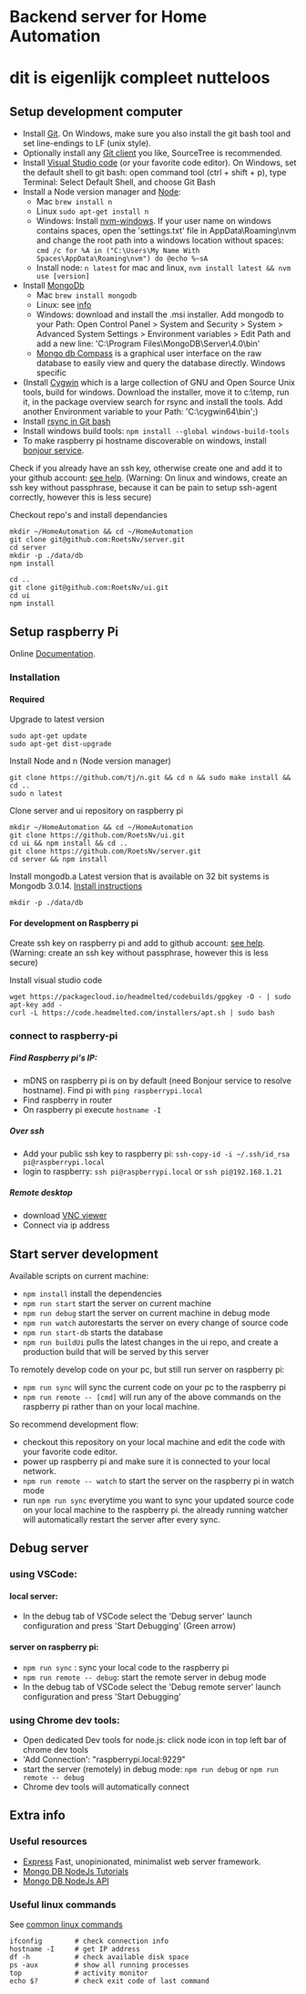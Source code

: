 # Backend server for Home Automation
# dit is eigenlijk compleet nutteloos
## Setup development computer
- Install [Git](https://git-scm.com/downloads). On Windows, make sure you also install the git bash tool and set line-endings to LF (unix style).
- Optionally install any [Git client](https://git-scm.com/downloads/guis) you like, SourceTree is recommended.
- Install [Visual Studio code](https://code.visualstudio.com/) (or your favorite code editor). On Windows, set the default shell to git bash: open command tool (ctrl + shift + p), type Terminal: Select Default Shell, and choose Git Bash
- Install a Node version manager and [Node](https://nodejs.org/en/):
    - Mac `brew install n`
    - Linux `sudo apt-get install n`
    - Windows: Install [nvm-windows](https://github.com/coreybutler/nvm-windows#node-version-manager-nvm-for-windows). If your user name on windows contains spaces, open the 'settings.txt' file in AppData\Roaming\nvm and change the root path into a windows location without spaces: `cmd /c for %A in ("C:\Users\My Name With Spaces\AppData\Roaming\nvm") do @echo %~sA`
    - Install node: `n latest` for mac and linux, `nvm install latest && nvm use [version]`
- Install [MongoDb](https://www.mongodb.com/download-center/community)
    - Mac `brew install mongodb`
    - Linux: see [info](https://docs.mongodb.com/v3.2/administration/install-on-linux/)
    - Windows: download and install the .msi installer. Add mongodb to your Path: Open Control Panel > System and Security > System > Advanced System Settings > Environment variables > Edit Path and add a new line: 'C:\Program Files\MongoDB\Server\4.0\bin'
    - [Mongo db Compass](https://docs.mongodb.com/compass/current/install/) is a graphical user interface on the raw database to easily view and query the database directly.
Windows specific
- (Install [Cygwin](https://cygwin.com/install.html) which is a large collection of GNU and Open Source Unix tools, build for windows. Download the installer, move it to c:\temp, run it, in the package overview search for rsync and install the tools. Add another Environment variable to your Path: 'C:\cygwin64\bin';)
- Install [rsync in Git bash](https://blog.tiger-workshop.com/add-rsync-to-git-bash-for-windows/)
- Install windows build tools: `npm install --global windows-build-tools`
- To make raspberry pi hostname discoverable on windows, install [bonjour service](https://support.apple.com/kb/DL999?locale=en_US).

Check if you already have an ssh key, otherwise create one and add it to your github account: [see help](https://help.github.com/articles/connecting-to-github-with-ssh/).
(Warning: On linux and windows, create an ssh key without passphrase, because it can be pain to setup ssh-agent correctly, however this is less secure)

Checkout repo's and install dependancies
```
mkdir ~/HomeAutomation && cd ~/HomeAutomation
git clone git@github.com:RoetsNv/server.git
cd server
mkdir -p ./data/db
npm install

cd ..
git clone git@github.com:RoetsNv/ui.git
cd ui
npm install
```

## Setup raspberry Pi
Online [Documentation](https://www.raspberrypi.org/help/).

### Installation
#### Required
Upgrade to latest version
```
sudo apt-get update
sudo apt-get dist-upgrade
```
Install Node and n (Node version manager)
```
git clone https://github.com/tj/n.git && cd n && sudo make install && cd ..
sudo n latest
```

Clone server and ui repository on raspberry pi
```
mkdir ~/HomeAutomation && cd ~/HomeAutomation
git clone https://github.com/RoetsNv/ui.git
cd ui && npm install && cd ..
git clone https://github.com/RoetsNv/server.git
cd server && npm install
```

Install mongodb.a
Latest version that is available on 32 bit systems is Mongodb 3.0.14. [Install instructions](https://andyfelong.com/2017/08/mongodb-3-0-14-for-raspbian-stretch/)
```
mkdir -p ./data/db
```

#### For development on Raspberry pi
Create ssh key on raspberry pi and add to github account: [see help](https://help.github.com/articles/connecting-to-github-with-ssh/).
(Warning: create an ssh key without passphrase, however this is less secure)

Install visual studio code
```
wget https://packagecloud.io/headmelted/codebuilds/gpgkey -O - | sudo apt-key add -
curl -L https://code.headmelted.com/installers/apt.sh | sudo bash
```

### connect to raspberry-pi
##### Find Raspberry pi's IP:
- mDNS on raspberry pi is on by default (need Bonjour service to resolve hostname). Find pi with `ping raspberrypi.local`
- Find raspberry in router
- On raspberry pi execute `hostname -I `
##### Over ssh
- Add your public ssh key to raspberry pi: `ssh-copy-id -i ~/.ssh/id_rsa pi@raspberrypi.local`
- login to raspberry: `ssh pi@raspberrypi.local` or `ssh pi@192.168.1.21`
##### Remote desktop 
- download [VNC viewer](https://www.realvnc.com/download/viewer/)
- Connect via ip address

## Start server development
Available scripts on current machine:
- `npm install` install the dependencies
- `npm run start` start the server on current machine
- `npm run debug` start the server on current machine in debug mode
- `npm run watch` autorestarts the server on every change of source code
- `npm run start-db` starts the database
- `npm run buildUi` pulls the latest changes in the ui repo, and create a production build that will be served by this server

To remotely develop code on your pc, but still run server on raspberry pi:
- `npm run sync` will sync the current code on your pc to the raspberry pi
- `npm run remote -- [cmd]` will run any of the above commands on the raspberry pi rather than on your local machine. 

So recommend development flow:
- checkout this repository on your local machine and edit the code with your favorite code editor.
- power up raspberry pi and make sure it is connected to your local network.
- `npm run remote -- watch` to start the server on the raspberry pi in watch mode
- run `npm run sync` everytime you want to sync your updated source code on your local machine to the raspberry pi. the already running watcher will automatically restart the server after every sync.

## Debug server
### using VSCode:
#### local server:
- In the debug tab of VSCode select the 'Debug server' launch configuration and press 'Start Debugging' (Green arrow)

#### server on raspberry pi:
- `npm run sync` : sync your local code to the raspberry pi
- `npm run remote -- debug`: start the remote server in debug mode
- In the debug tab of VSCode select the 'Debug remote server' launch configuration and press 'Start Debugging'

### using Chrome dev tools:
- Open dedicated Dev tools for node.js: click node icon in top left bar of chrome dev tools
- 'Add Connection': "raspberrypi.local:9229"
- start the server (remotely) in debug mode: `npm run debug` or `npm run remote -- debug` 
- Chrome dev tools will automatically connect

## Extra info
### Useful resources
- [Express](https://expressjs.com/) Fast, unopinionated, minimalist web server framework.
- [Mongo DB NodeJs Tutorials](http://mongodb.github.io/node-mongodb-native/3.1/quick-start/quick-start/)
- [Mongo DB NodeJs API](http://mongodb.github.io/node-mongodb-native/3.1/api/Collection.html)

### Useful linux commands
See [common linux commands](https://www.raspberrypi.org/documentation/linux/usage/commands.md)
```
ifconfig        # check connection info
hostname -I     # get IP address
df -h           # check available disk space
ps -aux         # show all running processes
top             # activity monitor
echo $?         # check exit code of last command
```
